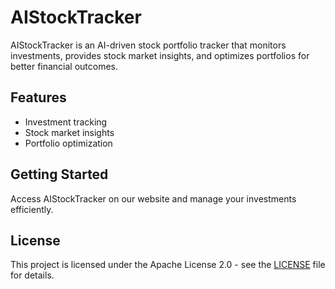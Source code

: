 # AIStockTracker

AIStockTracker is an AI-driven stock portfolio tracker that monitors investments, provides stock market insights, and optimizes portfolios for better financial outcomes.

## Features
- Investment tracking
- Stock market insights
- Portfolio optimization

## Getting Started
Access AIStockTracker on our website and manage your investments efficiently.

## License
This project is licensed under the Apache License 2.0 - see the [LICENSE](LICENSE) file for details.

